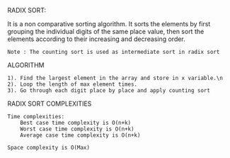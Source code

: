 RADIX SORT:

  It is a non comparative sorting algorithm.
It sorts the elements by first grouping the individual
digits of the same place value, then sort the elements
according to their increasing and decreasing order.

    Note : The counting sort is used as intermediate sort in radix sort

ALGORITHM 

    1). Find the largest element in the array and store in x variable.\n
    2). Loop the length of max element times.
    3). Go through each digit place by place and apply counting sort

RADIX SORT COMPLEXITIES

    Time complexities:
        Best case time complexity is O(n+k)
        Worst case time complexity is O(n+k)
        Average case time complexity is O(n+k)

    Space complexity is O(Max)
